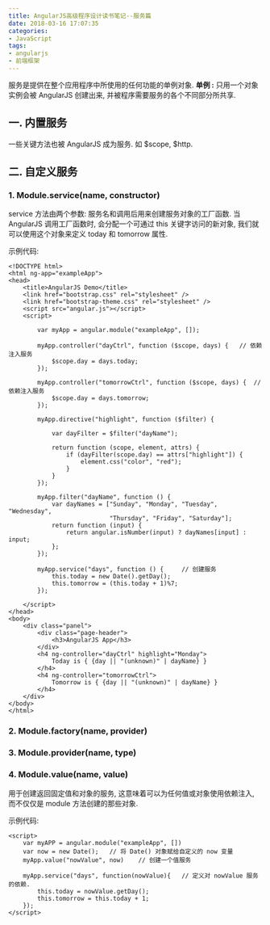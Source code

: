 ```yaml
---
title: AngularJS高级程序设计读书笔记--服务篇
date: 2018-03-16 17:07:35
categories:
- JavaScript
tags:
- angularjs
- 前端框架
---
```

服务是提供在整个应用程序中所使用的任何功能的单例对象.
**单例 :** 只用一个对象实例会被 AngularJS 创建出来, 并被程序需要服务的各个不同部分所共享.

## 一. 内置服务
一些关键方法也被 AngularJS 成为服务. 如 $scope, $http.

## 二. 自定义服务
### 1. Module.service(name, constructor)

service 方法由两个参数: 服务名和调用后用来创建服务对象的工厂函数. 当 AngularJS 调用工厂函数时, 会分配一个可通过 this 关键字访问的新对象, 我们就可以使用这个对象来定义 today 和 tomorrow 属性.

示例代码: 
```
<!DOCTYPE html>
<html ng-app="exampleApp">
<head>
    <title>AngularJS Demo</title>
    <link href="bootstrap.css" rel="stylesheet" />
    <link href="bootstrap-theme.css" rel="stylesheet" />
    <script src="angular.js"></script>
    <script>

        var myApp = angular.module("exampleApp", []);

        myApp.controller("dayCtrl", function ($scope, days) {   // 依赖注入服务
            $scope.day = days.today;
        });

        myApp.controller("tomorrowCtrl", function ($scope, days) {  // 依赖注入服务
            $scope.day = days.tomorrow;
        });

        myApp.directive("highlight", function ($filter) {

            var dayFilter = $filter("dayName");
            
            return function (scope, element, attrs) {
                if (dayFilter(scope.day) == attrs["highlight"]) {
                    element.css("color", "red");
                } 
            }
        });
         
        myApp.filter("dayName", function () {
            var dayNames = ["Sunday", "Monday", "Tuesday", "Wednesday",
                            "Thursday", "Friday", "Saturday"];
            return function (input) {
                return angular.isNumber(input) ? dayNames[input] : input;
            };
        });

        myApp.service("days", function () {     // 创建服务
            this.today = new Date().getDay();
            this.tomorrow = (this.today + 1)%7;
        });

    </script>
</head>
<body> 
    <div class="panel">
        <div class="page-header">
            <h3>AngularJS App</h3>
        </div>
        <h4 ng-controller="dayCtrl" highlight="Monday">
            Today is { {day || "(unknown)" | dayName} }
        </h4>
        <h4 ng-controller="tomorrowCtrl">
            Tomorrow is { {day || "(unknown)" | dayName} }
        </h4>
    </div>
</body>
</html>
```
### 2. Module.factory(name, provider)

### 3. Module.provider(name, type)

### 4. Module.value(name, value)
用于创建返回固定值和对象的服务, 这意味着可以为任何值或对象使用依赖注入, 而不仅仅是 module 方法创建的那些对象.

示例代码:
```
<script>
    var myAPP = angular.module("exampleApp", [])
    var now = new Date();   // 将 Date() 对象赋给自定义的 now 变量
    myApp.value("nowValue", now)    // 创建一个值服务

    myApp.service("days", function(nowValue){   // 定义对 nowValue 服务的依赖.
        this.today = nowValue.getDay();
        this.tomorrow = this.today + 1;
    });
</script>
```